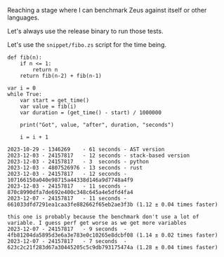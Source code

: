 Reaching a stage where I can benchmark Zeus against itself or other languages.

Let's always use the release binary to run those tests.

Let's use the `snippet/fibo.zs` script for the time being.

```
def fib(n):
    if n <= 1:
        return n
    return fib(n-2) + fib(n-1)

var i = 0
while True:
    var start = get_time()
    var value = fib(i)
    var duration = (get_time() - start) / 1000000

    print("Got", value, "after", duration, "seconds")

    i = i + 1
```

```
2023-10-29 - 1346269    - 61 seconds - AST version
2023-12-03 - 24157817   - 12 seconds - stack-based version
2023-12-03 - 24157817   - 3  seconds - python
2023-12-03 - 4807526976 - 13 seconds - rust
2023-12-03 - 24157817   - 12 seconds - 107166150a040e98715a44338d146a9d7748a4f9
2023-12-03 - 24157817   - 11 seconds - 870c8990dfa7de692e400c348c645a4e5dfd4fa4
2023-12-07 - 24157817   - 11 seconds - 661033dfd7291ea1caa3fe882662f65eb2ae3f3b (1.12 ± 0.04 times faster)

this one is probably because the benchmark don't use a lot of variable. I guess perf get worse as we get more variables
2023-12-07 - 24157817   - 9 seconds  - 4fb81204da5895d3e6a3e783e0c10265e8dcbf08 (1.14 ± 0.02 times faster)
2023-12-07 - 24157817   - 7 seconds  - 623c2c21f283d67a30445205c5c9db793175474a (1.28 ± 0.04 times faster)
```
